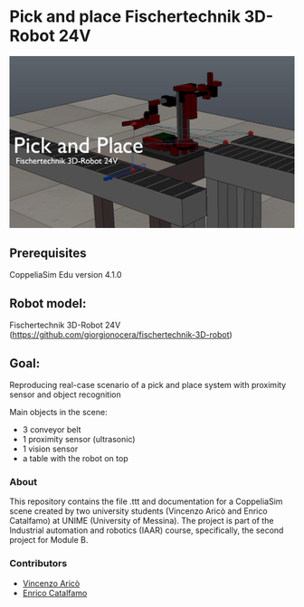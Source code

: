 # Pick and place Fischertechnik 3D-Robot 24V
![](https://github.com/vincenzoarico/PickandPlace_Fischertechnik3D-Robot24V/blob/main/scene.png)

## Prerequisites
CoppeliaSim Edu version 4.1.0

## Robot model:
Fischertechnik 3D-Robot 24V (https://github.com/giorgionocera/fischertechnik-3D-robot)

## Goal: 
Reproducing real-case scenario of a pick and place system with proximity sensor and object recognition

Main objects in the scene:
- 3 conveyor belt
- 1 proximity sensor (ultrasonic)
- 1 vision sensor
- a table with the robot on top

### About
This repository contains the file .ttt and documentation for a CoppeliaSim scene created by two university students (Vincenzo Aricò and Enrico Catalfamo) at UNIME (University of Messina). The project is part of the Industrial automation and robotics (IAAR) course, specifically, the second project for Module B.

### Contributors

- [Vincenzo Aricò](https://github.com/vincenzoarico)
- [Enrico Catalfamo](https://github.com/enrikata)
